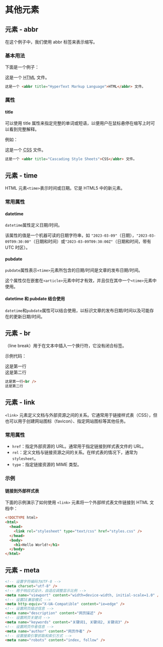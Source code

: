 # 其他元素

## 元素 - abbr

在这个例子中，我们使用 abbr 标签来表示缩写。

### 基本用法

下面是一个例子：

这是一个 <abbr title="HyperText Markup Language">HTML</abbr> 文件。

```html
这是一个 <abbr title="HyperText Markup Language">HTML</abbr> 文件。
```

### 属性

#### title

可以使用 title 属性来指定完整的单词或短语，以便用户在鼠标悬停在缩写上时可以看到完整解释。

例如：

这是一个 <abbr title="Cascading Style Sheets">CSS</abbr> 文件。

```html
这是一个 <abbr title="Cascading Style Sheets">CSS</abbr> 文件。
```

## 元素 - time

HTML 元素`<time>`表示时间或日期。它是 HTML5 中的新元素。

### 常用属性

#### datetime

`datetime`属性定义日期/时间。

该属性的值是一个机器可读的日期字符串，如 `"2023-03-09"`（日期），`"2023-03-09T09:30:00"`（日期和时间）或`"2023-03-09T09:30:00Z"`（日期和时间，带有 UTC 时区）。

#### pubdate

`pubdate`属性表示`<time>`元素所包含的日期/时间是文章的发布日期/时间。

这个属性仅在嵌套在`<article>`元素中时才有效，并且仅在其中一个`<time>`元素中使用。

#### datetime 和 pubdate 结合使用

`datetime`和`pubdate`属性可以结合使用，以标识文章的发布日期/时间以及可能存在的更新日期/时间。

## 元素 - br

（line break）用于在文本中插入一个换行符，它没有闭合标签。

示例代码：

这是第一行<br />
这是第二行

```html
这是第一行<br />
这是第二行
```

## 元素 - link

`<link>` 元素定义文档与外部资源之间的关系。它通常用于链接样式表（CSS），但也可以用于创建网站图标（favicon）、指定网站图标等其他任务。

### 常用属性

- `href`：指定外部资源的 URL。通常用于指定链接到样式表文件的 URL。
- `rel`：定义文档与链接资源之间的关系。在样式表的情况下，通常为 `stylesheet`。
- `type`：指定链接资源的 MIME 类型。

### 示例

#### 链接到外部样式表

下面的示例演示了如何使用 `<link>` 元素将一个外部样式表文件链接到 HTML 文档中：

```html
<!DOCTYPE html>
<html>
  <head>
    <link rel="stylesheet" type="text/css" href="styles.css" />
  </head>
  <body>
    <h1>Hello World!</h1>
  </body>
</html>
```

## 元素 - meta

```html
<!-- 设置字符编码为UTF-8 -->
<meta charset="utf-8" />
<!-- 用于响应式设计，自适应调整显示比例 -->
<meta name="viewport" content="width=device-width, initial-scale=1.0" />
<!-- 设置IE兼容模式 -->
<meta http-equiv="X-UA-Compatible" content="ie=edge" />
<!-- 设置网页描述信息 -->
<meta name="description" content="网页描述" />
<!-- 设置网页关键词 -->
<meta name="keywords" content="关键词1, 关键词2, 关键词3" />
<!-- 设置网页作者信息 -->
<meta name="author" content="网页作者" />
<!-- 设置搜索引擎抓取和索引方式 -->
<meta name="robots" content="index, follow" />
```
